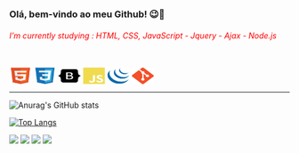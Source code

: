 ### Olá, bem-vindo ao meu Github! 😉👋

 <h6 style="color: red">I’m currently studying : HTML, CSS, JavaScript - Jquery - Ajax - Node.js</h6>
 


  <div style="display: inline_block"><br>
    <img align="center" alt="icon-HTML" height="30" width="40" src="https://raw.githubusercontent.com/devicons/devicon/master/icons/html5/html5-original.svg">

   <img align="center" alt="Icon-CSS" height="30" width="40" src="https://raw.githubusercontent.com/devicons/devicon/master/icons/css3/css3-original.svg">

<img align="center" alt="Icon-Bootstrap" height="30" width="40" src="https://raw.githubusercontent.com/devicons/devicon/master/icons/bootstrap/bootstrap-plain.svg">

 

   <img align="center" alt="icon-Js" height="30" width="40" src="https://raw.githubusercontent.com/devicons/devicon/master/icons/javascript/javascript-plain.svg">  
    <img align="center" alt="icon-Js" height="30" width="40" src="https://raw.githubusercontent.com/devicons/devicon/master/icons/jquery/jquery-plain.svg"> 
  <img align="center" alt="icon-Js" height="30" width="40" src="https://raw.githubusercontent.com/devicons/devicon/master/icons/git/git-plain.svg">
  </div>
  <hr>

  ![Anurag's GitHub stats](https://github-readme-stats.vercel.app/api?username=anuraghazra&show_icons=true&theme=midnight-purple)

[![Top Langs](https://github-readme-stats.vercel.app/api/top-langs/?username=DevNota10&layout=compact)](https://github.com/anuraghazra/github-readme-stats)

  <div>
  <a href="#" target="_blank"><img src="https://img.shields.io/badge/YouTube-FF0000?style=for-the-badge&logo=youtube&logoColor=white" target="_blank"></a>
<a href="#" target="_blank"><img src="https://img.shields.io/badge/-Instagram-%23E4405F?style=for-the-badge&logo=instagram&logoColor=white" target="_blank"></a>
  <a href = "#"><img src="https://img.shields.io/badge/-Gmail-%23333?style=for-the-badge&logo=gmail&logoColor=white" target="_blank"></a>
  <a href="#" target="_blank"><img src="https://img.shields.io/badge/-LinkedIn-%230077B5?style=for-the-badge&logo=linkedin&logoColor=white" target="_blank"></a>
 </div>

  
